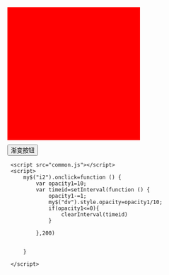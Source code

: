 <!DOCTYPE html>
<html lang="en">
<head>
    <meta charset="UTF-8">
    <title>Title</title>
    <style>
        div{
            height: 300px;
            width: 300px;
            background-color: red;
            margin-bottom: 10px;
        }
    </style>
    
</head>
<body>
     <div id="dv"></div>
     <input type="button" value="渐变按钮" id="i2">

     <script src="common.js"></script>
     <script>
         my$("i2").onclick=function () {
             var opacity1=10;
             var timeid=setInterval(function () {
                 opacity1-=1;
                 my$("dv").style.opacity=opacity1/10;
                 if(opacity1<=0){
                     clearInterval(timeid)
                 }

             },200)


         }

     </script>
</body>
</html>